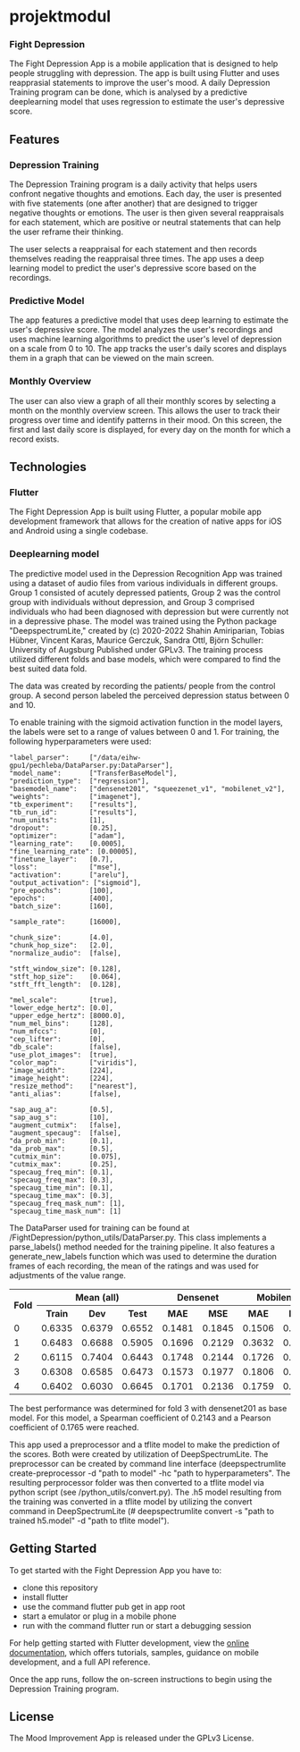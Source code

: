 # projektmodul

### Fight Depression 
The Fight Depression App is a mobile application that is designed to help people struggling with depression. The app is built using Flutter and uses reapprasial statements to improve the user's mood. A daily Depression Training program can be done, which is analysed by a predictive deeplearning model that uses regression to estimate the user's depressive score.

## Features
### Depression Training
The Depression Training program is a daily activity that helps users confront negative thoughts and emotions. Each day, the user is presented with five statements (one after another) that are designed to trigger negative thoughts or emotions. The user is then given several reappraisals for each statement, which are positive or neutral statements that can help the user reframe their thinking.



The user selects a reappraisal for each statement and then records themselves reading the reappraisal three times. The app uses a deep learning model to predict the user's depressive score based on the recordings.

### Predictive Model
The app features a predictive model that uses deep learning to estimate the user's depressive score. The model analyzes the user's recordings and uses machine learning algorithms to predict the user's level of depression on a scale from 0 to 10. The app tracks the user's daily scores and displays them in a graph that can be viewed on the main screen.

### Monthly Overview
The user can also view a graph of all their monthly scores by selecting a month on the monthly overview screen. This allows the user to track their progress over time and identify patterns in their mood. On this screen, the first and last daily score is displayed, for every day on the month for which a record exists. 

## Technologies

### Flutter
The Fight Depression App is built using Flutter, a popular mobile app development framework that allows for the creation of native apps for iOS and Android using a single codebase.

### Deeplearning model
The predictive model used in the Depression Recognition App was trained using a dataset of audio files from various individuals in different groups. Group 1 consisted of acutely depressed patients, Group 2 was the control group with individuals without depression, and Group 3 comprised individuals who had been diagnosed with depression but were currently not in a depressive phase. The model was trained using the Python package "DeepspectrumLite," created by (c) 2020-2022 Shahin Amiriparian, Tobias Hübner, Vincent Karas, Maurice Gerczuk, Sandra Ottl, Björn Schuller: University of Augsburg Published under GPLv3. The training process utilized different folds and base models, which were compared to find the best suited data fold. 

The data was created by recording the patients/ people from the control group. A second person labeled the perceived depression status between 0 and 10.

To enable training with the sigmoid activation function in the model layers, the labels were set to a range of values between 0 and 1.
For training, the following hyperparameters were used:



    "label_parser":     ["/data/eihw-gpu1/pechleba/DataParser.py:DataParser"],
    "model_name":       ["TransferBaseModel"],
    "prediction_type":  ["regression"],
    "basemodel_name":   ["densenet201", "squeezenet_v1", "mobilenet_v2"],
    "weights":          ["imagenet"],
    "tb_experiment":    ["results"],
    "tb_run_id":        ["results"],
    "num_units":        [1],
    "dropout":          [0.25],
    "optimizer":        ["adam"],
    "learning_rate":    [0.0005],
    "fine_learning_rate": [0.00005],
    "finetune_layer":   [0.7],
    "loss":             ["mse"],
    "activation":       ["arelu"],
    "output_activation": ["sigmoid"],
    "pre_epochs":       [100],
    "epochs":           [400],
    "batch_size":       [160],

    "sample_rate":      [16000],

    "chunk_size":       [4.0],
    "chunk_hop_size":   [2.0],
    "normalize_audio":  [false],

    "stft_window_size": [0.128],
    "stft_hop_size":    [0.064],
    "stft_fft_length":  [0.128],

    "mel_scale":        [true],
    "lower_edge_hertz": [0.0],
    "upper_edge_hertz": [8000.0],
    "num_mel_bins":     [128],
    "num_mfccs":        [0],
    "cep_lifter":       [0],
    "db_scale":         [false],
    "use_plot_images":  [true],
    "color_map":        ["viridis"],
    "image_width":      [224],
    "image_height":     [224],
    "resize_method":    ["nearest"],
    "anti_alias":       [false],

    "sap_aug_a":        [0.5],
    "sap_aug_s":        [10],
    "augment_cutmix":   [false],
    "augment_specaug":  [false],
    "da_prob_min":      [0.1],
    "da_prob_max":      [0.5],
    "cutmix_min":       [0.075],
    "cutmix_max":       [0.25],
    "specaug_freq_min": [0.1],
    "specaug_freq_max": [0.3],
    "specaug_time_min": [0.1],
    "specaug_time_max": [0.3],
    "specaug_freq_mask_num": [1],
    "specaug_time_mask_num": [1]


The DataParser used for training can be found at /FightDepression/python_utils/DataParser.py. This class implements a parse_labels() method needed for the training pipeline. It also features a generate_new_labels function which was used to determine the duration frames of each recording, the mean of the ratings and was used for adjustments of the value range.
    
<table>
  <tr>
    <th rowspan="2">Fold</th>
    <th colspan="3">Mean (all)</th>
    <th colspan="2">Densenet</th>
    <th colspan="2">Mobilenet</th>
    <th colspan="2">Squeezenet</th>
  </tr>
  <tr>
    <th>Train</th>
    <th>Dev</th>
    <th>Test</th>
    <th>MAE</th>
    <th>MSE</th>
    <th>MAE</th>
    <th>MSE</th>
    <th>MAE</th>
    <th>MSE</th>
  </tr>
  <tr>
    <td>0</td>
    <td>0.6335</td>
    <td>0.6379</td>
    <td>0.6552</td>
    <td>0.1481</td>
    <td>0.1845</td>
    <td>0.1506</td>
    <td>0.1868</td>
    <td>0.1615</td>
    <td>0.2053</td>
  </tr>
  <tr>
    <td>1</td>
    <td>0.6483</td>
    <td>0.6688</td>
    <td>0.5905</td>
    <td>0.1696</td>
    <td>0.2129</td>
    <td>0.3632</td>
    <td>0.4398</td>
    <td>0.1899</td>
    <td>0.2414</td>
  </tr>
  <tr>
    <td>2</td>
    <td>0.6115</td>
    <td>0.7404</td>
    <td>0.6443</td>
    <td>0.1748</td>
    <td>0.2144</td>
    <td>0.1726</td>
    <td>0.2129</td>
    <td>0.1840</td>
    <td>0.2303</td>
  </tr>
  <tr>
    <td>3</td>
    <td>0.6308</td>
    <td>0.6585</td>
    <td>0.6473</td>
    <td>0.1573</td>
    <td>0.1977</td>
    <td>0.1806</td>
    <td>0.2231</td>
    <td>0.1871</td>
    <td>0.2355</td>
  </tr>
  <tr>
    <td>4</td>
    <td>0.6402</td>
    <td>0.6030</td>
    <td>0.6645</td>
    <td>0.1701</td>
    <td>0.2136</td>
    <td>0.1759</td>
    <td>0.2175</td>
    <td>0.1857</td>
    <td>0.2345</td>
  </tr>
</table>

The best performance was determined for fold 3 with densenet201 as base model. For this model, a Spearman coefficient of 0.2143 and a Pearson coefficient of 0.1765 were reached. 

This app used a preprocessor and a tflite model to make the prediction of the scores. Both were created by utilization of DeepSpectrumLite. The preprocessor can be created by command line interface (deepspectrumlite create-preprocessor -d "path to model" -hc "path to hyperparameters". The resulting perprocessor folder was then converted to a tflite model via python script (see /python_utils/convert.py). The .h5 model resulting from the training was converted in a tflite model by utilizing the convert command in DeepSpectrumLite (# deepspectrumlite convert -s "path to trained h5.model" -d "path to tflite model").


## Getting Started
To get started with the Fight Depression App you have to:
- clone this repository
- install flutter
- use the command flutter pub get in app root
- start a emulator or plug in a mobile phone
- run with the command flutter run or start a debugging session

For help getting started with Flutter development, view the
[online documentation](https://docs.flutter.dev/), which offers tutorials,
samples, guidance on mobile development, and a full API reference.

Once the app runs, follow the on-screen instructions to begin using the Depression Training program.

## License
The Mood Improvement App is released under the GPLv3 License.
